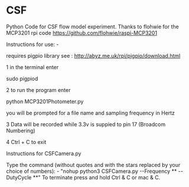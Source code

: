 # CSF
Python Code for CSF flow model experiment.
Thanks to flohwie for the MCP3201 rpi code
https://github.com/flohwie/raspi-MCP3201

Instructions for use: -

requires pigpio library see : http://abyz.me.uk/rpi/pigpio/download.html


1 in the terminal enter

  sudo pigpiod
  
2 to run the program enter
  
  python MCP3201Photometer.py
  
  you will be prompted for a file name and sampling frequency in Hertz
  
3  Data will be recorded while 3.3v is suppied to pin 17 (Broadcom Numbering)

4 Ctrl + C to exit
  
Instructions for CSFCamera.py

Type the command (without quotes and with the stars replaced by your choice of numbers): -
"nohup python3 CSFCamera.py --Frequency ** --DutyCycle **"
To terminate press and hold Ctrl & C or mac & C.

